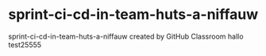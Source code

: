 # sprint-ci-cd-in-team-huts-a-niffauw
sprint-ci-cd-in-team-huts-a-niffauw created by GitHub Classroom
hallo
test25555
